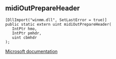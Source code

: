 ## midiOutPrepareHeader

```
[DllImport("winmm.dll", SetLastError = true)]
public static extern uint midiOutPrepareHeader(
   IntPtr hmo,
   IntPtr pmhdr,
   uint cbmhdr
);
```

[Microsoft documentation](TODO)
